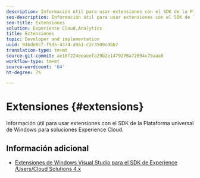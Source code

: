 ```yaml
---
description: Información útil para usar extensiones con el SDK de la Plataforma universal de Windows para soluciones Experience Cloud.
seo-description: Información útil para usar extensiones con el SDK de la Plataforma universal de Windows para soluciones Experience Cloud.
seo-title: Extensiones
solution: Experience Cloud,Analytics
title: Extensiones
topic: Developer and implementation
uuid: 94bde8cf-f9d5-4374-a9a1-c2c3509cdbb7
translation-type: tm+mt
source-git-commit: ae16f224eeaeefa29b2e1479270a72694c79aaa0
workflow-type: tm+mt
source-wordcount: '64'
ht-degree: 7%

---
```



# Extensiones {#extensions}

Información útil para usar extensiones con el SDK de la Plataforma universal de Windows para soluciones Experience Cloud.

## Información adicional

+ [Extensiones de Windows Visual Studio para el SDK de Experience /Users/Cloud Solutions 4.x](/help/universal-windows/extensions/win-vse-4x.md)